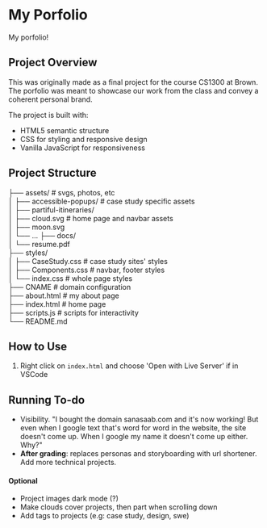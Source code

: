 # My Porfolio

My porfolio!

## Project Overview

This was originally made as a final project for the course CS1300 at Brown. The porfolio was meant to showcase our work from the class and convey a coherent personal brand.

The project is built with:

- HTML5 semantic structure
- CSS for styling and responsive design
- Vanilla JavaScript for responsiveness

## Project Structure

├── assets/ # svgs, photos, etc  
│ ├── accessible-popups/ # case study specific assets  
│ ├── partiful-itineraries/  
│ ├── cloud.svg # home page and navbar assets  
│ ├── moon.svg  
│ └── ...
├── docs/  
│ └── resume.pdf  
├── styles/  
│ ├── CaseStudy.css # case study sites' styles  
│ ├── Components.css # navbar, footer styles  
│ └── index.css # whole page styles  
├── CNAME # domain configuration  
├── about.html # my about page  
├── index.html # home page  
├── scripts.js # scripts for interactivity  
└── README.md

## How to Use

1. Right click on `index.html` and choose 'Open with Live Server' if in VSCode

## Running To-do

- Visibility. "I bought the domain sanasaab.com and it's now working! But even when I google text that's word for word in the website, the site doesn't come up. When I google my name it doesn't come up either. Why?"
- **After grading**: replaces personas and storyboarding with url shortener. Add more technical projects.

#### Optional

- Project images dark mode (?)
- Make clouds cover projects, then part when scrolling down
- Add tags to projects (e.g: case study, design, swe)

